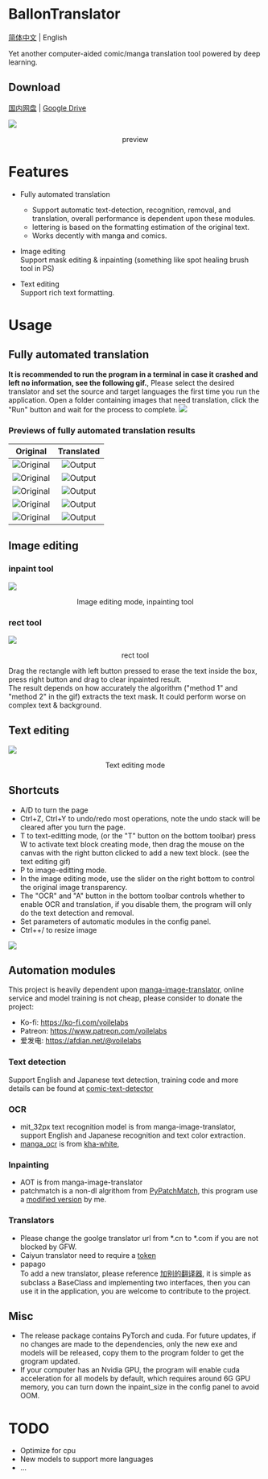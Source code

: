 # BallonTranslator
[简体中文](README.md) | English  

Yet another computer-aided comic/manga translation tool powered by deep learning.
## Download
[国内网盘](https://cowtransfer.com/s/b336741eec834b)  | [Google Drive](https://drive.google.com/drive/folders/1uElIYRLNakJj-YS0Kd3r3HE-wzeEvrWd?usp=sharing)

<img src="doc/src/ui0.jpg" div align=center>

<p align=center>
preview
</p>

# Features
* Fully automated translation  
  - Support automatic text-detection, recognition, removal, and translation, overall performance is dependent upon these modules.
  - lettering is based on the formatting estimation of the original text.
  - Works decently with manga and comics.
  
* Image editing  
  Support mask editing & inpainting (something like spot healing brush tool in PS) 
  
* Text editing  
  Support rich text formatting.


# Usage

## Fully automated translation
**It is recommended to run the program in a terminal in case it crashed and left no information, see the following gif.**, Please select the desired translator and set the source and target languages the first time you run the application. Open a folder containing images that need translation, click the "Run" button and wait for the process to complete.
<img src="doc/src/run.gif">  


### Previews of fully automated translation results
|                                          Original                                           |         Translated          |
| :-----------------------------------------------------------------------------------------: | :-------------------------: |
|        ![Original](ballontranslator/data//testpacks/manga/original2.jpg 'https://twitter.com/mmd_96yuki/status/1320122899005460481')         | ![Output](doc/src/result2.png) |
| ![Original](ballontranslator/data//testpacks/manga/original4.jpg 'https://amagi.fanbox.cc/posts/1904941') | ![Output](doc/src/result4.png) |
| ![Original](ballontranslator/data//testpacks/manga/AisazuNihaIrarenai-003.jpg) | ![Output](doc/src/AisazuNihaIrarenai-003.png) |
|           ![Original](ballontranslator/data//testpacks/comics/006049.jpg)           | ![Output](doc/src/006049.png) | 
|           ![Original](ballontranslator/data//testpacks/comics/006058.jpg)           | ![Output](doc/src/006058.png) | 



## Image editing

### inpaint tool
<img src="doc/src/imgedit_inpaint.gif">
<p align = "center">
Image editing mode, inpainting tool
</p>

### rect tool
<img src="doc/src/rect_tool.gif">
<p align = "center">
rect tool
</p>

Drag the rectangle with left button pressed to erase the text inside the box, press right button and drag to clear inpainted result.  
The result depends on how accurately the algorithm ("method 1" and "method 2" in the gif) extracts the text mask. It could perform worse on complex text & background.  

## Text editing
<img src="doc/src/textedit.gif">
<p align = "center">
Text editing mode
</p>

## Shortcuts
* A/D to turn the page
* Ctrl+Z, Ctrl+Y to undo/redo most operations, note the undo stack will be cleared after you turn the page.
* T to text-editting mode, (or the "T" button on the bottom toolbar) press W to activate text block creating mode, then drag the mouse on the canvas with the right button clicked to add a new text block. (see the text editing gif)
* P to image-editting mode.  
* In the image editing mode, use the slider on the right bottom to control the original image transparency.
* The "OCR" and "A" button in the bottom toolbar controls whether to enable OCR and translation, if you disable them, the program will only do the text detection and removal.  
* Set parameters of automatic modules in the config panel.  
* Ctrl++/ to resize image
  
<img src="doc/src/configpanel.png">  

## Automation modules
This project is heavily dependent upon [manga-image-translator](https://github.com/zyddnys/manga-image-translator), online service and model training is not cheap, please consider to donate the project:  
- Ko-fi: <https://ko-fi.com/voilelabs>
- Patreon: <https://www.patreon.com/voilelabs>
- 爱发电: <https://afdian.net/@voilelabs>
  
### Text detection
Support English and Japanese text detection, training code and more details can be found at [comic-text-detector](https://github.com/dmMaze/comic-text-detector)

### OCR
 * mit_32px text recognition model is from manga-image-translator, support English and Japanese recognition and text color extraction.
 * [manga_ocr](https://github.com/kha-white/manga-ocr) is from [kha-white](https://github.com/kha-white), 

### Inpainting
  * AOT is from manga-image-translator
  * patchmatch is a non-dl algrithom from [PyPatchMatch](https://github.com/vacancy/PyPatchMatch), this program use a [modified version](https://github.com/dmMaze/PyPatchMatchInpaint) by me.
  

### Translators

 * Please change the goolge translator url from *.cn to *.com if you are not blocked by GFW.  
 * Caiyun translator need to require a [token](https://dashboard.caiyunapp.com/)
 * papago  
 To add a new translator, please reference [加别的翻译器](doc/加别的翻译器.md), it is simple as subclass a BaseClass and implementing two interfaces, then you can use it in the application, you are welcome to contribute to the project.  

## Misc
* The release package contains PyTorch and cuda. For future updates, if no changes are made to the dependencies, only the new exe and models will be released, copy them to the program folder to get the grogram updated. 
* If your computer has an Nvidia GPU, the program will enable cuda acceleration for all models by default, which requires around 6G GPU memory, you can turn down the inpaint_size in the config panel to avoid OOM. 

# TODO
- Optimize for cpu
- New models to support more languages
- ...
